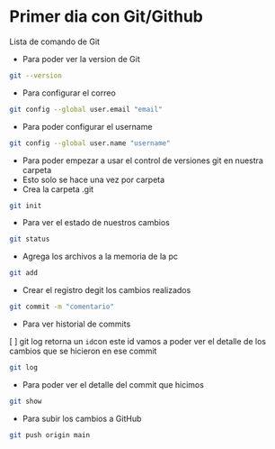 # Primer dia con Git/Github

Lista de comando de Git

* Para poder ver la version de Git

```bash
git --version
````

* Para configurar el correo

```bash
git config --global user.email "email"
```

* Para poder configurar el username

```bash
git config --global user.name "username"
```


* Para poder empezar a usar el control de versiones git en nuestra carpeta
* Esto solo se hace una vez por carpeta
* Crea la carpeta .git

```bash
git init
```
* Para ver el estado de nuestros cambios

```bash
git status
```
* Agrega los archivos a la memoria de la pc
```bash
git add
```
* Crear el registro degit  los cambios realizados 
```bash
git commit -m "comentario"
```
* Para ver historial de commits 

[ ] git log retorna un `id`con este id vamos a poder ver el detalle de los cambios que se hicieron en ese commit
```bash
git log 
```
* Para poder ver el detalle del commit que hicimos

```bash
git show 
```
* Para subir los cambios a GitHub 
```bash
git push origin main
```


